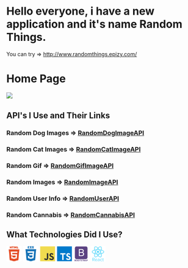 # Hello everyone, i have a new application and it's name Random Things.

You can try => http://www.randomthings.epizy.com/

# Home Page

<img width="600" src="https://i.hizliresim.com/o4re659.png" />

## API's I Use and Their Links

### Random Dog Images => [RandomDogImageAPI](https://dog.ceo/api/breeds/image/random)
### Random Cat Images => [RandomCatImageAPI](https://aws.random.cat/meow)
### Random Gif        => [RandomGifImageAPI](https://api.giphy.com/v1/gifs/random)
### Random Images     => [RandomImageAPI](https://api.unsplash.com/)
### Random User Info  => [RandomUserAPI](https://dog.ceo/api/breeds/image/random)
### Random Cannabis   => [RandomCannabisAPI](https://random-data-api.com/api/cannabis/random_cannabis)

 ## What Technologies Did I Use?
 
<p align="left">
<img src="https://raw.githubusercontent.com/devicons/devicon/master/icons/html5/html5-plain-wordmark.svg" alt="html5"  width="40" height="40"/>
<img src="https://raw.githubusercontent.com/devicons/devicon/master/icons/css3/css3-plain-wordmark.svg" alt="css3"  width="40" height="40"/>
<img src="https://raw.githubusercontent.com/devicons/devicon/master/icons/javascript/javascript-original.svg" alt="javascript" width="40" height="40"/>
<img src="https://raw.githubusercontent.com/devicons/devicon/master/icons/typescript/typescript-plain.svg" alt="react" width="40" height="40"/>
<img src="https://raw.githubusercontent.com/devicons/devicon/master/icons/bootstrap/bootstrap-plain-wordmark.svg" alt="react" width="40" height="40"/>
<img src="https://raw.githubusercontent.com/devicons/devicon/master/icons/react/react-original-wordmark.svg" alt="react" width="40" height="40"/>
</p>
